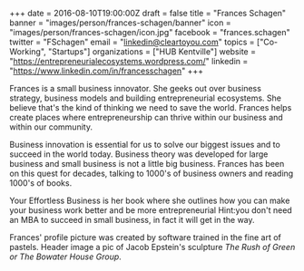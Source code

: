 +++
date = 2016-08-10T19:00:00Z
draft = false
title = "Frances Schagen"
banner = "images/person/frances-schagen/banner"
icon = "images/person/frances-schagen/icon.jpg"
facebook = "frances.schagen"
twitter = "FSchagen"
email = "linkedin@cleartoyou.com"
topics = ["Co-Working", "Startups"]
organizations = ["HUB Kentville"]
website = "https://entrepreneurialecosystems.wordpress.com/"
linkedin = "https://www.linkedin.com/in/francesschagen"
+++

Frances is a small business innovator. She geeks out over business strategy, business models and building entrepreneurial ecosystems. She believe that's the kind of thinking we need to save the world. Frances helps create places where entrepreneurship can thrive within our business and within our community. 

Business innovation is essential for us to solve our biggest issues and to succeed in the world today. Business theory was developed for large business and small business is not a little big business. Frances has been on this quest for decades, talking to 1000's of business owners and reading 1000's of books. 

Your Effortless Business is her book where she outlines how you can make your business work better and be more entrepreneurial Hint:you don't need an MBA to succeed in small business, in fact it will get in the way.

Frances' profile picture was created by software trained in the fine art of pastels.  Header image a pic of Jacob Epstein's sculpture _The Rush of Green or The Bowater House Group_. 
